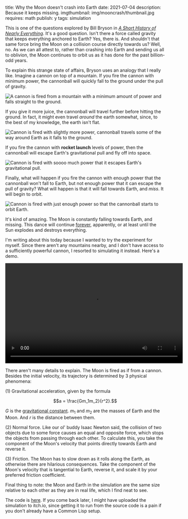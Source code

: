 title: Why the Moon doesn't crash into Earth
date: 2021-07-04
description: Because it keeps missing.
imgthumbnail: img/mooncrash/thumbnail.jpg
requires: math
publish: y
tags: simulation

This is one of the questions explored by Bill Bryson in *[A Short History of Nearly Everything](/blog/shorthistory.html)*. It's a good question. Isn't there a force called gravity that keeps everything anchored to Earth? Yes, there is. And shouldn't that same force bring the Moon on a collision course directly towards us? Well, no. As we can all attest to, rather than crashing into Earth and sending us all to oblivion, the Moon continues to orbit us as it has done for the past billion-odd years.

To explain this strange state of affairs, Bryson uses an analogy that I really like. Imagine a cannon on top of a mountain. If you fire the cannon with minimum power, the cannonball will quickly fall to the ground under the pull of gravity.

<img src="{{ url_for('static', filename='img/mooncrash/minimum-power.png') }}"
     alt="A cannon is fired from a mountain with a minimum amount of power and falls straight to the ground."
     class="centered">

If you give it more juice, the cannonball will travel further before hitting the ground. In fact, it might even travel *around* the earth somewhat, since, to the best of my knowledge, the earth isn't flat.

<img src="{{ url_for('static', filename='img/mooncrash/more-power.png') }}"
     alt="Cannon is fired with slightly more power, cannonball travels some of the way around Earth as it falls to the ground."
     class="centered">

If you fire the cannon with **rocket launch** levels of power, then the cannonball will escape Earth's gravitational pull and fly off into space.

<img src="{{ url_for('static', filename='img/mooncrash/max-power.png') }}"
     alt="Cannon is fired with soooo much power that it escapes Earth's gravitational pull."
     class="centered">

Finally, what will happen if you fire the cannon with enough power that the cannonball won't fall to Earth, but not enough power that it can escape the pull of gravity? What will happen is that it will fall towards Earth, and *miss*. It will begin to orbit.

<img src="{{ url_for('static', filename='img/mooncrash/orbit-power.png') }}"
     alt="Cannon is fired with just enough power so that the cannonball starts to orbit Earth."
     class="centered">

It's kind of amazing. The Moon is constantly falling towards Earth, and missing. This dance will continue [forever](https://www.spaceanswers.com/solar-system/will-the-moon-ever-leave-earths-orbit/), apparently, or at least until the Sun explodes and destroys everything.

I'm writing about this today because I wanted to try the experiment for myself. Since there aren't any mountains nearby, and I don't have access to a sufficiently powerful cannon, I resorted to simulating it instead. Here's a demo.

<video width="560" height="315" class="centered" controls>
    <source src="{{ url_for('static', filename='video/mooncrash/sample.mp4') }}" type="video/mp4">
</video>

There aren't many details to explain. The Moon is fired as if from a cannon. Besides the initial velocity, its trajectory is determined by 3 physical phenomena:

(1) Gravitational acceleration, given by the formula

```math
a = \frac{Gm_1m_2}{r^2}.
```

$`G`$ is the [gravitational constant](https://en.wikipedia.org/wiki/Gravitational_constant). $`m_1`$ and $`m_2`$ are the masses of Earth and the Moon. And $`r`$ is the distance between them.

(2) Normal force. Like our ol' buddy Isaac Newton said, the collision of two objects due to some force causes an equal and opposite force, which stops the objects from passing through each other. To calculate this, you take the component of the Moon's velocity that points directly towards Earth and reverse it.

(3) Friction. The Moon has to slow down as it rolls along the Earth, as otherwise there are hilarious consequences. Take the component of the Moon's velocity that is tangential to Earth, reverse it, and scale it by your preferred friction coefficient.

Final thing to note: the Moon and Earth in the simulation are the same size relative to each other as they are in real life, which I find neat to see.

The code is [here](https://github.com/Kevinpgalligan/mooncrash). If you come back later, I might have uploaded the simulation to itch.io, since getting it to run from the source code is a pain if you don't already have a Common Lisp setup.
